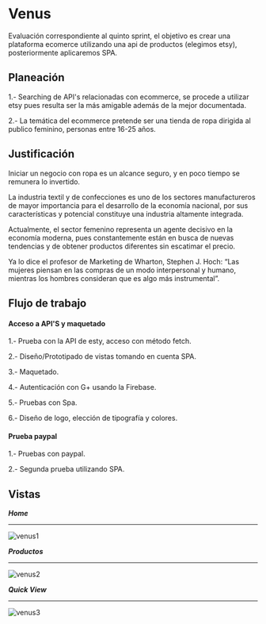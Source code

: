 # Venus
Evaluación correspondiente al quinto sprint, el objetivo es crear una plataforma ecomerce utilizando una api de productos (elegimos etsy),  posteriormente aplicaremos SPA.

## Planeación
1.- Searching de API's relacionadas con ecommerce, se procede a utilizar etsy pues resulta ser la más amigable además de la mejor documentada.

2.- La temática del ecommerce pretende ser una tienda de ropa dirigida al publico feminino, personas entre 16-25 años.

## Justificación
Iniciar un negocio con ropa es un alcance seguro, y en poco tiempo se remunera lo invertido.

La industria textil y de confecciones es uno de los sectores manufactureros de mayor importancia para el desarrollo de la economía nacional, por sus características y potencial constituye una industria altamente integrada.

Actualmente, el sector femenino representa un agente decisivo en la economía moderna, pues constantemente están en busca de nuevas tendencias y de obtener productos diferentes sin escatimar el precio. 

Ya lo dice el profesor de Marketing de Wharton, Stephen J. Hoch: “Las mujeres piensan en las compras de un modo interpersonal y humano, mientras los hombres consideran que es algo más instrumental”.

## Flujo de trabajo
#### Acceso a API'S y maquetado
1.- Prueba con la API de esty, acceso con método fetch.

2.- Diseño/Prototipado de vistas tomando en cuenta SPA.

3.- Maquetado.

4.- Autenticación con G+ usando la Firebase.

5.- Pruebas con Spa.

6.- Diseño de logo, elección de tipografía y colores.

#### Prueba paypal
1.- Pruebas con paypal.

2.- Segunda prueba utilizando SPA.

## Vistas

***Home***
___

![venus1](https://user-images.githubusercontent.com/32855070/38178314-c0eff0e6-35d5-11e8-8229-78b70f1bdbb4.png)

***Productos***
___

![venus2](https://user-images.githubusercontent.com/32855070/38178383-80bb8e48-35d7-11e8-931a-9fa2716c70e1.png)

***Quick View***
___

![venus3](https://user-images.githubusercontent.com/32855070/38178404-ffe8b04c-35d7-11e8-83d2-3bf56121e9bb.png)
